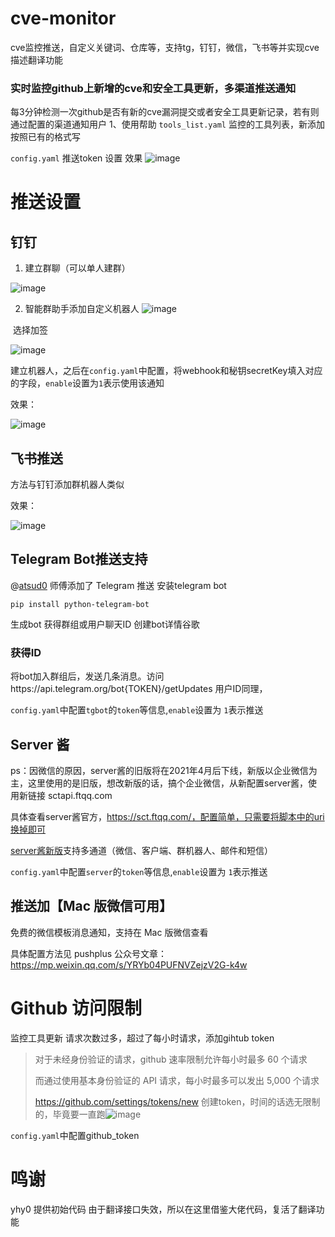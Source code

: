 # cve-monitor
cve监控推送，自定义关键词、仓库等，支持tg，钉钉，微信，飞书等并实现cve描述翻译功能
### 实时监控github上新增的cve和安全工具更新，多渠道推送通知

每3分钟检测一次github是否有新的cve漏洞提交或者安全工具更新记录，若有则通过配置的渠道通知用户
1、使用帮助
`tools_list.yaml` 监控的工具列表，新添加按照已有的格式写

`config.yaml` 推送token 设置
效果
![image](https://github.com/user-attachments/assets/db0bb777-b057-4665-9e33-8a0b20f8b76b)

# 推送设置

## 钉钉

1.   建立群聊（可以单人建群）
 
![image](https://github.com/user-attachments/assets/db64e077-39e8-48ca-a89b-937922852396)

2.   智能群助手添加自定义机器人
![image](https://github.com/user-attachments/assets/d3f2578e-3b53-4485-8d1e-4f58a16fbdfb)

​			选择加签


![image](https://github.com/user-attachments/assets/aeb3f74c-0a86-4db1-8ee6-e2caee583fcd)


建立机器人，之后在`config.yaml`中配置，将webhook和秘钥secretKey填入对应的字段，`enable`设置为`1`表示使用该通知

效果：

![image](https://github.com/user-attachments/assets/0d0f6c1a-9f93-4358-8b32-2a9508fbac5c)



##  飞书推送

方法与钉钉添加群机器人类似


效果：

![image](https://github.com/user-attachments/assets/e8f0a2e6-85b3-4e53-a75f-22dd029623db)


## Telegram Bot推送支持
@[atsud0](https://github.com/atsud0) 师傅添加了 Telegram 推送
安装telegram bot

```
pip install python-telegram-bot
```

生成bot 获得群组或用户聊天ID
创建bot详情谷歌

### 获得ID
将bot加入群组后，发送几条消息。访问https://api.telegram.org/bot{TOKEN}/getUpdates
用户ID同理，


`config.yaml`中配置`tgbot`的`token`等信息,`enable`设置为 `1`表示推送


## Server 酱
ps：因微信的原因，server酱的旧版将在2021年4月后下线，新版以企业微信为主，这里使用的是旧版，想改新版的话，搞个企业微信，从新配置server酱，使用新链接 sctapi.ftqq.com

具体查看server酱官方，https://sct.ftqq.com/，配置简单，只需要将脚本中的uri换掉即可

[server酱新版]((https://sct.ftqq.com/))支持多通道（微信、客户端、群机器人、邮件和短信）

`config.yaml`中配置`server`的`token`等信息,`enable`设置为 `1`表示推送

## 推送加【Mac 版微信可用】

免费的微信模板消息通知，支持在 Mac 版微信查看

具体配置方法见 pushplus 公众号文章：https://mp.weixin.qq.com/s/YRYb04PUFNVZejzV2G-k4w

# Github 访问限制

监控工具更新 请求次数过多，超过了每小时请求，添加gihtub token

>   对于未经身份验证的请求，github 速率限制允许每小时最多 60 个请求
>
>   而通过使用基本身份验证的 API 请求，每小时最多可以发出 5,000 个请求
>
>   https://github.com/settings/tokens/new 创建token，时间的话选无限制的，毕竟要一直跑![image](https://github.com/user-attachments/assets/3bb2db6f-1cc8-47bd-be96-c6213afc023c)


`config.yaml`中配置github_token


# 鸣谢
 yhy0 提供初始代码 由于翻译接口失效，所以在这里借鉴大佬代码，复活了翻译功能




